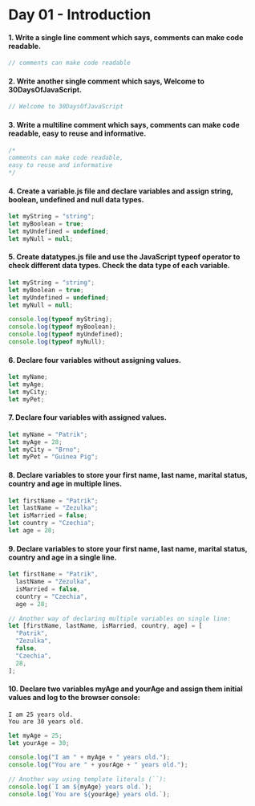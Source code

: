# Day 01 - Introduction

#### 1. Write a single line comment which says, comments can make code readable.

```js
// comments can make code readable
```

#### 2. Write another single comment which says, Welcome to 30DaysOfJavaScript.

```js
// Welcome to 30DaysOfJavaScript
```

#### 3. Write a multiline comment which says, comments can make code readable, easy to reuse and informative.

```js
/* 
comments can make code readable,
easy to reuse and informative
*/
```

#### 4. Create a variable.js file and declare variables and assign string, boolean, undefined and null data types.

```js
let myString = "string";
let myBoolean = true;
let myUndefined = undefined;
let myNull = null;
```

#### 5. Create datatypes.js file and use the JavaScript typeof operator to check different data types. Check the data type of each variable.

```js
let myString = "string";
let myBoolean = true;
let myUndefined = undefined;
let myNull = null;

console.log(typeof myString);
console.log(typeof myBoolean);
console.log(typeof myUndefined);
console.log(typeof myNull);
```

#### 6. Declare four variables without assigning values.

```js
let myName;
let myAge;
let myCity;
let myPet;
```

#### 7. Declare four variables with assigned values.

```js
let myName = "Patrik";
let myAge = 28;
let myCity = "Brno";
let myPet = "Guinea Pig";
```

#### 8. Declare variables to store your first name, last name, marital status, country and age in multiple lines.

```js
let firstName = "Patrik";
let lastName = "Zezulka";
let isMarried = false;
let country = "Czechia";
let age = 28;
```

#### 9. Declare variables to store your first name, last name, marital status, country and age in a single line.

```js
let firstName = "Patrik",
  lastName = "Zezulka",
  isMarried = false,
  country = "Czechia",
  age = 28;

// Another way of declaring multiple variables on single line:
let [firstName, lastName, isMarried, country, age] = [
  "Patrik",
  "Zezulka",
  false,
  "Czechia",
  28,
];
```

#### 10. Declare two variables myAge and yourAge and assign them initial values and log to the browser console:

```
I am 25 years old.
You are 30 years old.
```

```js
let myAge = 25;
let yourAge = 30;

console.log("I am " + myAge + " years old.");
console.log("You are " + yourAge + " years old.");

// Another way using template literals (``):
console.log(`I am ${myAge} years old.`);
console.log(`You are ${yourAge} years old.`);
```
